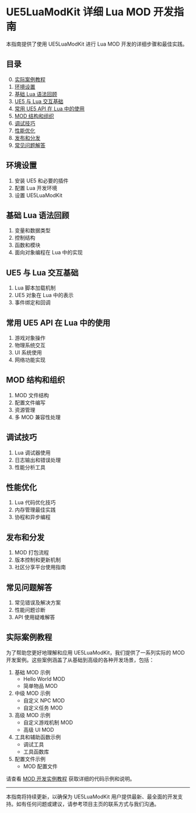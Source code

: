# UE5LuaModKit 详细 Lua MOD 开发指南

本指南提供了使用 UE5LuaModKit 进行 Lua MOD 开发的详细步骤和最佳实践。

## 目录
0. [实际案例教程](tutorials/mod_examples.md)
1. [环境设置](#环境设置)
2. [基础 Lua 语法回顾](#基础-lua-语法回顾)
3. [UE5 与 Lua 交互基础](#ue5-与-lua-交互基础)
4. [常用 UE5 API 在 Lua 中的使用](#常用-ue5-api-在-lua-中的使用)
5. [MOD 结构和组织](#mod-结构和组织)
6. [调试技巧](#调试技巧)
7. [性能优化](#性能优化)
8. [发布和分发](#发布和分发)
9. [常见问题解答](#常见问题解答)

## 环境设置
1. 安装 UE5 和必要的插件
2. 配置 Lua 开发环境
3. 设置 UE5LuaModKit

## 基础 Lua 语法回顾
1. 变量和数据类型
2. 控制结构
3. 函数和模块
4. 面向对象编程在 Lua 中的实现

## UE5 与 Lua 交互基础
1. Lua 脚本加载机制
2. UE5 对象在 Lua 中的表示
3. 事件绑定和回调

## 常用 UE5 API 在 Lua 中的使用
1. 游戏对象操作
2. 物理系统交互
3. UI 系统使用
4. 网络功能实现

## MOD 结构和组织
1. MOD 文件结构
2. 配置文件编写
3. 资源管理
4. 多 MOD 兼容性处理

## 调试技巧
1. Lua 调试器使用
2. 日志输出和错误处理
3. 性能分析工具

## 性能优化
1. Lua 代码优化技巧
2. 内存管理最佳实践
3. 协程和异步编程

## 发布和分发
1. MOD 打包流程
2. 版本控制和更新机制
3. 社区分享平台使用指南

## 常见问题解答
1. 常见错误及解决方案
2. 性能问题诊断
3. API 使用疑难解答

## 实际案例教程

为了帮助您更好地理解和应用 UE5LuaModKit，我们提供了一系列实际的 MOD 开发案例。这些案例涵盖了从基础到高级的各种开发场景，包括：

1. 基础 MOD 示例
   - Hello World MOD
   - 简单物品 MOD
2. 中级 MOD 示例
   - 自定义 NPC MOD
   - 自定义任务 MOD
3. 高级 MOD 示例
   - 自定义游戏机制 MOD
   - 高级 UI MOD
4. 工具和辅助函数示例
   - 调试工具
   - 工具函数库
5. 配置文件示例
   - MOD 配置文件

请查看 [MOD 开发实例教程](tutorials/mod_examples.md) 获取详细的代码示例和说明。

---

本指南将持续更新，以确保为 UE5LuaModKit 用户提供最新、最全面的开发支持。如有任何问题或建议，请参考项目主页的联系方式与我们沟通。